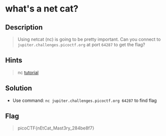# what's a net cat?

## Description
> Using netcat (nc) is going to be pretty important. Can you connect to `jupiter.challenges.picoctf.org` at port `64287` to get the flag?

## Hints
> nc [tutorial](https://linux.die.net/man/1/nc)

## Solution
- Use command: `nc jupiter.challenges.picoctf.org 64287` to find flag

## Flag
> picoCTF{nEtCat_Mast3ry_284be8f7}
